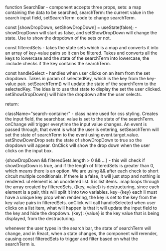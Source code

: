 function SearchBar - component accepts three props, sets: a map containing the data to be searched, searchTerm: the current value in the search input field, setSearchTerm: code to change searchTerm. 

const [showDropDown, setShowDropDown] = useState(false); - showDropDown will start as false, and setShowDropDown will change the state. Use to show the dropdown of the sets or not.

const filteredSets - takes the state sets which is a map and converts it into an array of key-value pairs so it can be filtered. Takes and converts all the keys to lowercase and the state of the searchTerm into lowercase, the .include checks if the key contains the searchTerm. 

const handleSelect - handles when user clicks on an item from the set dropdown. Takes in param of selectedKey, which is the key from the key-value pair. setSearchTerm() will update the state of the searchTerm to the selectedKey. The idea is to use that state to display the set the user clicked. setShowDropDown() will hide the dropdown after the user selects. 

return: 

className="search-container" - class name used for css styling. 
Creates the input field, the searchbar. 
value is set to the state of the searchTerm.
onChange will trigger everytime the input value changes. An event is passed through, that event is what the user is entering, setSearchTerm will set the state of searchTerm to the event using event.target.value. setShowDownDrop sets the state of showDropDown to true so the dropdown will appear. OnClick will show the drop down when the user clicks on the input box. 

{showDropDown && filteredSets.length > 0 && ...} - this will check if showDropDown is true, and if the length of filteredSets is greater than 0, which means there is an option. We are using && after each check to short circuit multiple conditionals. If there is a false, it will just stop and nothing is rendered. ul element is an unordered list. li is list items. .map loops through the array created by filteredSets, ([key, value]) is destructuring, since each element is a pair, this will split it into two variables. key={key} each li must have a unique key prop when rendering, the key is set to the key from the key value pairs in filteredSets. onClick will call handleSelected when user clicks on a list item, what will happen is that it will update the input field to the key and hide the dropdown. {key}: {value} is the key value that is being displayed, from the destructuring. 

whenever the user types in the search bar, the state of searchTerm will change, and in React, when a state changes, the component will rerender, causing const filteredSets to trigger and filter based on what the searchTerm is.